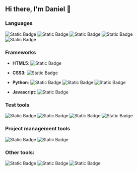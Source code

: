 ## Hi there, I'm Daniel 👋

### Languages
![Static Badge](https://img.shields.io/badge/html5-grey?style=for-the-badge&logo=html5&logoColor=white&labelColor=%23E34F26)
![Static Badge](https://img.shields.io/badge/css3-grey?style=for-the-badge&logo=css3&logoColor=white&labelColor=%231572B6) 
![Static Badge](https://img.shields.io/badge/python-grey?style=for-the-badge&logo=python&logoColor=white&labelColor=%233776AB)
![Static Badge](https://img.shields.io/badge/Javascript-grey?style=for-the-badge&logo=javascript&logoColor=white&labelColor=yellow)
![Static Badge](https://img.shields.io/badge/sqlite-grey?style=for-the-badge&logo=sqlite&logoColor=white&labelColor=%23003B57)

### Frameworks
- **HTML5**: ![Static Badge](https://img.shields.io/badge/markdown-grey?style=for-the-badge&logo=markdown&logoColor=white&labelColor=%23000000)

- **CSS3**: ![Static Badge](https://img.shields.io/badge/bootstrap-grey?style=for-the-badge&logo=bootstrap&logoColor=white&labelColor=%237952B3)

- **Python**: ![Static Badge](https://img.shields.io/badge/django-grey?style=for-the-badge&logo=django&logoColor=white&labelColor=%23092E20) ![Static Badge](https://img.shields.io/badge/jinja-grey?style=for-the-badge&logo=jinja&logoColor=white&labelColor=%23B41717) ![Static Badge](https://img.shields.io/badge/numpy-grey?style=for-the-badge&logo=numpy&logoColor=white&labelColor=%23013243) 

- **Javascript**: ![Static Badge](https://img.shields.io/badge/htmx-grey?style=for-the-badge&logo=htmx&logoColor=white&labelColor=%233366CC)

### Test tools
![Static Badge](https://img.shields.io/badge/pytest-grey?style=for-the-badge&logo=pytest&logoColor=white&labelColor=%230A9EDC)
![Static Badge](https://img.shields.io/badge/selenium-grey?style=for-the-badge&logo=selenium&logoColor=white&labelColor=%2343B02A)
![Static Badge](https://img.shields.io/badge/robot_framework-grey?style=for-the-badge&logo=robotframework&logoColor=white&labelColor=%23000000)
![Static Badge](https://img.shields.io/badge/Postman-grey?style=for-the-badge&logo=postman&logoColor=white&labelColor=%23FF6C37)

### Project management tools
![Static Badge](https://img.shields.io/badge/asana-grey?style=for-the-badge&logo=asana&logoColor=white&labelColor=%23F06A6A)
![Static Badge](https://img.shields.io/badge/jira-grey?style=for-the-badge&logo=jira&logoColor=white&labelColor=%230052CC)

### Other tools:
![Static Badge](https://img.shields.io/badge/git-grey?style=for-the-badge&logo=git&logoColor=white&labelColor=%23F05032)
![Static Badge](https://img.shields.io/badge/github-grey?style=for-the-badge&logo=github&logoColor=white&labelColor=%23181717)
![Static Badge](https://img.shields.io/badge/pycharm-grey?style=for-the-badge&logo=pycharm&logoColor=white&labelColor=%23000000)

